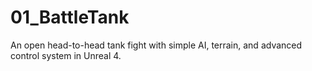 # 01_BattleTank
An open head-to-head tank fight with simple AI, terrain, and advanced control system in Unreal 4.
